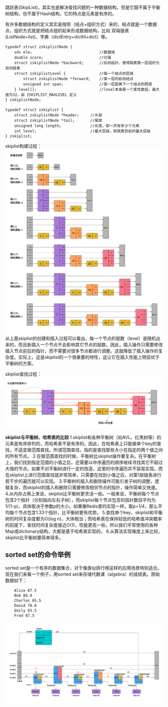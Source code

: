 跳跃表(SkipList)，其实也是解决查找问题的一种数据结构，但是它既不属于平衡树结构，也不属于Hash结构，它的特点是元素是有序的。

有许多数据结构的定义其实是按照（结点+组织方式）来的，结点就是一个数据点，组织方式就是把结点组织起来形成数据结构，比如 双端链表 (ListNode+list)、字典（dictEntry+dictht+dict）等。

```
typedef struct zskiplistNode {     
    sds ele;                              //数据域
    double score;                         //分值 
    struct zskiplistNode *backward;       //后向指针，使得跳表第一层组织为双向链表
    struct zskiplistLevel {               //每一个结点的层级
        struct zskiplistNode *forward;    //某一层的前向结点
        unsigned int span;                //某一层距离下一个结点的跨度
    } level[];                            //level本身是一个柔性数组，最大值为32，由 ZSKIPLIST_MAXLEVEL 定义
} zskiplistNode;
    
typedef struct zskiplist {
    struct zskiplistNode *header;     //头部
    struct zskiplistNode *tail;       //尾部
    unsigned long length;             //长度，即一共有多少个元素
    int level;                        //最大层级，即跳表目前的最大层级
} zskiplist;
```

skiplist构建过程：
![](/assets/skiplist_insertions.png)
从上面skiplist的创建和插入过程可以看出，每一个节点的层数（level）是随机出来的，而且新插入一个节点不会影响其它节点的层数。因此，插入操作只需要修改插入节点前后的指针，而不需要对很多节点都进行调整。这就降低了插入操作的复杂度。实际上，这是skiplist的一个很重要的特性，这让它在插入性能上明显优于平衡树的方案。

skiplist查找过程：
![](/assets/search_path_on_skiplist.png)

**skiplist与平衡树、哈希表的比较**
1.skiplist和各种平衡树（如AVL、红黑树等）的元素是有序排列的，而哈希表不是有序的。因此，在哈希表上只能做单个key的查找，不适宜做范围查找。所谓范围查找，指的是查找那些大小在指定的两个值之间的所有节点。
2.在做范围查找的时候，平衡树比skiplist操作要复杂。在平衡树上，我们找到指定范围的小值之后，还需要以中序遍历的顺序继续寻找其它不超过大值的节点。如果不对平衡树进行一定的改造，这里的中序遍历并不容易实现。而在skiplist上进行范围查找就非常简单，只需要在找到小值之后，对第1层链表进行若干步的遍历就可以实现。
3.平衡树的插入和删除操作可能引发子树的调整，逻辑复杂，而skiplist的插入和删除只需要修改相邻节点的指针，操作简单又快速。
4.从内存占用上来说，skiplist比平衡树更灵活一些。一般来说，平衡树每个节点包含2个指针（分别指向左右子树），而skiplist每个节点包含的指针数目平均为1/(1-p)，具体取决于参数p的大小。如果像Redis里的实现一样，取p=1/4，那么平均每个节点包含1.33个指针，比平衡树更有优势。
5.查找单个key，skiplist和平衡树的时间复杂度都为O(log n)，大体相当；而哈希表在保持较低的哈希值冲突概率的前提下，查找时间复杂度接近O(1)，性能更高一些。所以我们平常使用的各种Map或dictionary结构，大都是基于哈希表实现的。
6.从算法实现难度上来比较，skiplist比平衡树要简单得多。

## sorted set的命令举例

sorted set是一个有序的数据集合，对于像类似排行榜这样的应用场景特别适合。
现在我们来看一个例子，用sorted set来存储代数课（algebra）的成绩表。原始数据如下：

```
    Alice 87.5
    Bob 89.0
    Charles 65.5
    David 78.0
    Emily 93.5
    Fred 87.5
```

![](/assets/redis_skiplist_example.png)
